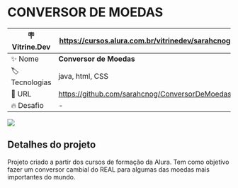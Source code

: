 # CONVERSOR DE MOEDAS

| :placard: Vitrine.Dev | https://cursos.alura.com.br/vitrinedev/sarahcnog  |
| -------------  | --- |
| :sparkles: Nome        | **Conversor de Moedas**
| :label: Tecnologias | java, html, CSS
| :rocket: URL         | https://github.com/sarahcnog/ConversorDeMoedas
| :fire: Desafio     | -

<!-- Inserir imagem com a #vitrinedev ao final do link -->
![](https://i.ibb.co/mtSfPpW/Projeto-P2-Capa.png#vitrinedev)

## Detalhes do projeto
Projeto criado a partir dos cursos de formação da Alura. Tem como objetivo fazer um conversor cambial do REAL para algumas das moedas mais importantes do mundo.
